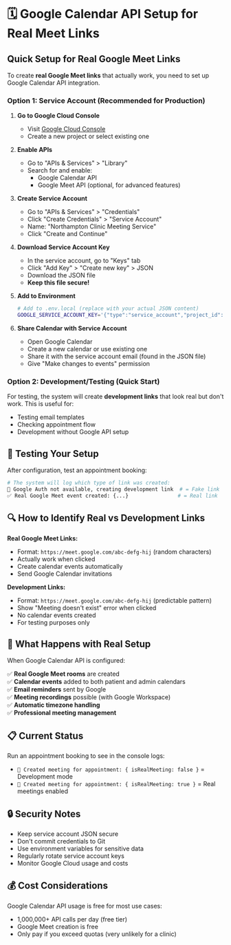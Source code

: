 # 🗓️ Google Calendar API Setup for Real Meet Links

## Quick Setup for Real Google Meet Links

To create **real Google Meet links** that actually work, you need to set up Google Calendar API integration.

### Option 1: Service Account (Recommended for Production)

1. **Go to Google Cloud Console**
   - Visit [Google Cloud Console](https://console.cloud.google.com)
   - Create a new project or select existing one

2. **Enable APIs**
   - Go to "APIs & Services" > "Library"
   - Search for and enable:
     - Google Calendar API
     - Google Meet API (optional, for advanced features)

3. **Create Service Account**
   - Go to "APIs & Services" > "Credentials"
   - Click "Create Credentials" > "Service Account"
   - Name: "Northampton Clinic Meeting Service"
   - Click "Create and Continue"

4. **Download Service Account Key**
   - In the service account, go to "Keys" tab
   - Click "Add Key" > "Create new key" > JSON
   - Download the JSON file
   - **Keep this file secure!**

5. **Add to Environment**
   ```bash
   # Add to .env.local (replace with your actual JSON content)
   GOOGLE_SERVICE_ACCOUNT_KEY='{"type":"service_account","project_id":"your-project",...}'
   ```

6. **Share Calendar with Service Account**
   - Open Google Calendar
   - Create a new calendar or use existing one
   - Share it with the service account email (found in the JSON file)
   - Give "Make changes to events" permission

### Option 2: Development/Testing (Quick Start)

For testing, the system will create **development links** that look real but don't work. This is useful for:
- Testing email templates
- Checking appointment flow
- Development without Google API setup

## 🧪 Testing Your Setup

After configuration, test an appointment booking:

```bash
# The system will log which type of link was created:
📝 Google Auth not available, creating development link  # = Fake link
✅ Real Google Meet event created: {...}                # = Real link
```

## 🔍 How to Identify Real vs Development Links

**Real Google Meet Links:**
- Format: `https://meet.google.com/abc-defg-hij` (random characters)
- Actually work when clicked
- Create calendar events automatically
- Send Google Calendar invitations

**Development Links:**
- Format: `https://meet.google.com/abc-defg-hij` (predictable pattern)
- Show "Meeting doesn't exist" error when clicked
- No calendar events created
- For testing purposes only

## 🚀 What Happens with Real Setup

When Google Calendar API is configured:

✅ **Real Google Meet rooms** are created  
✅ **Calendar events** added to both patient and admin calendars  
✅ **Email reminders** sent by Google  
✅ **Meeting recordings** possible (with Google Workspace)  
✅ **Automatic timezone handling**  
✅ **Professional meeting management**  

## 📋 Current Status

Run an appointment booking to see in the console logs:
- `🎥 Created meeting for appointment: { isRealMeeting: false }` = Development mode
- `🎥 Created meeting for appointment: { isRealMeeting: true }` = Real meetings enabled

## 🔒 Security Notes

- Keep service account JSON secure
- Don't commit credentials to Git
- Use environment variables for sensitive data
- Regularly rotate service account keys
- Monitor Google Cloud usage and costs

## 💰 Cost Considerations

Google Calendar API usage is free for most use cases:
- 1,000,000+ API calls per day (free tier)
- Google Meet creation is free
- Only pay if you exceed quotas (very unlikely for a clinic)